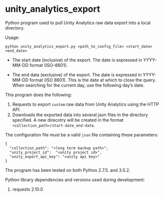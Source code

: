 # unity_analytics_export
Python program used to pull Unity Analytics raw data export into a local directory.

Usage:

    python unity_analytics_export.py <path_to_config_file> <start_date> <end_date> 

- The start date (inclusive) of the export. The date is expressed in YYYY-MM-DD format (ISO–8601).

- The end data (exclusive) of the export. The date is expressed in YYYY-MM-DD format (ISO 8601). This is the date at which to close the query. When searching for the current day, use the following day’s date.


This program does the following:

1. Requests to export `custom` raw data from Unity Analytics using the HTTP API.
2. Downloads the exported data into several json files in the directory specified. A new direcotry will be created in the format `<collection_path>/start-date_end-date`.

The configuration file must be a valid `json` file containing these parameters:

    {
      "collection_path": "<long term backup path>",
      "unity_project_id":  "<unity project id>",
      "unity_export_api_key": "<unity api key>"
    }

The program has been tested on both Python 2.7.5. and 3.5.2.

Python library dependencies and versions used during development:

1. requests 2.10.0
